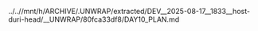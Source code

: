 ../..//mnt/h/ARCHIVE/.UNWRAP/extracted/DEV__2025-08-17__1833__host-duri-head/__UNWRAP/80fca33df8/DAY10_PLAN.md